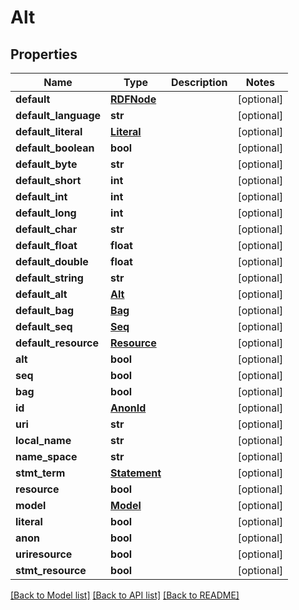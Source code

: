 # Alt

## Properties
Name | Type | Description | Notes
------------ | ------------- | ------------- | -------------
**default** | [**RDFNode**](RDFNode.md) |  | [optional] 
**default_language** | **str** |  | [optional] 
**default_literal** | [**Literal**](Literal.md) |  | [optional] 
**default_boolean** | **bool** |  | [optional] 
**default_byte** | **str** |  | [optional] 
**default_short** | **int** |  | [optional] 
**default_int** | **int** |  | [optional] 
**default_long** | **int** |  | [optional] 
**default_char** | **str** |  | [optional] 
**default_float** | **float** |  | [optional] 
**default_double** | **float** |  | [optional] 
**default_string** | **str** |  | [optional] 
**default_alt** | [**Alt**](Alt.md) |  | [optional] 
**default_bag** | [**Bag**](Bag.md) |  | [optional] 
**default_seq** | [**Seq**](Seq.md) |  | [optional] 
**default_resource** | [**Resource**](Resource.md) |  | [optional] 
**alt** | **bool** |  | [optional] 
**seq** | **bool** |  | [optional] 
**bag** | **bool** |  | [optional] 
**id** | [**AnonId**](AnonId.md) |  | [optional] 
**uri** | **str** |  | [optional] 
**local_name** | **str** |  | [optional] 
**name_space** | **str** |  | [optional] 
**stmt_term** | [**Statement**](Statement.md) |  | [optional] 
**resource** | **bool** |  | [optional] 
**model** | [**Model**](Model.md) |  | [optional] 
**literal** | **bool** |  | [optional] 
**anon** | **bool** |  | [optional] 
**uriresource** | **bool** |  | [optional] 
**stmt_resource** | **bool** |  | [optional] 

[[Back to Model list]](../README.md#documentation-for-models) [[Back to API list]](../README.md#documentation-for-api-endpoints) [[Back to README]](../README.md)



